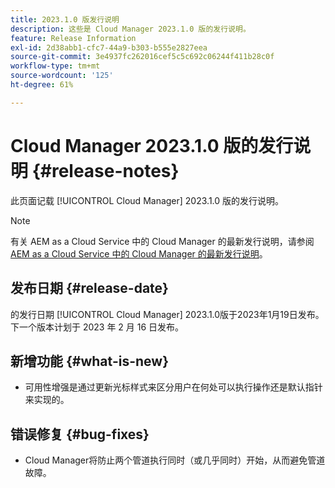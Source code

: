```yaml
---
title: 2023.1.0 版发行说明
description: 这些是 Cloud Manager 2023.1.0 版的发行说明。
feature: Release Information
exl-id: 2d38abb1-cfc7-44a9-b303-b555e2827eea
source-git-commit: 3e4937fc262016cef5c5c692c06244f411b28c0f
workflow-type: tm+mt
source-wordcount: '125'
ht-degree: 61%

---
```



# Cloud Manager 2023.1.0 版的发行说明 {#release-notes}

此页面记载 [!UICONTROL Cloud Manager] 2023.1.0 版的发行说明。

>[!NOTE]
>
>有关 AEM as a Cloud Service 中的 Cloud Manager 的最新发行说明，请参阅 [AEM as a Cloud Service 中的 Cloud Manager 的最新发行说明](https://experienceleague.adobe.com/docs/experience-manager-cloud-service/content/implementing/using-cloud-manager/release-notes-cloud-manager/release-notes-cm-current.html)。

## 发布日期 {#release-date}

的发行日期 [!UICONTROL Cloud Manager] 2023.1.0版于2023年1月19日发布。 下一个版本计划于 2023 年 2 月 16 日发布。

## 新增功能 {#what-is-new}

* 可用性增强是通过更新光标样式来区分用户在何处可以执行操作还是默认指针来实现的。

## 错误修复 {#bug-fixes}

* Cloud Manager将防止两个管道执行同时（或几乎同时）开始，从而避免管道故障。
